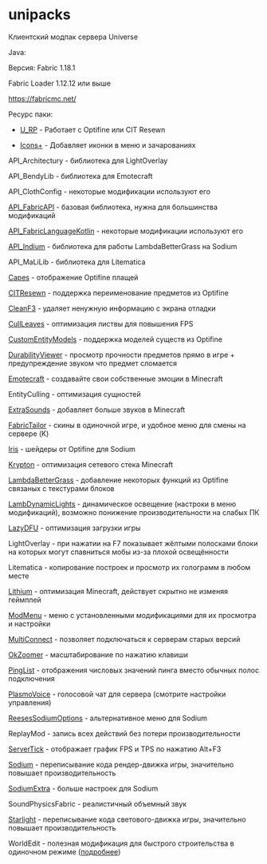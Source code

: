 # unipacks
Клиентский модпак сервера Universe

Java:

Версия: Fabric 1.18.1

Fabric Loader 1.12.12 или выше

https://fabricmc.net/

Ресурс паки:

- [U_RP](https://github.com/UniverseMCGit/unipacks/raw/main/Java/resourcepacks/U_RP.zip) - Работает с Optifine или CIT Resewn

- [Icons+](https://github.com/UniverseMCGit/unipacks/raw/main/Java/resourcepacks/Icons%2B.zip) - Добавляет иконки в меню и зачарованиях

API_Architectury - библиотека для LightOverlay

API_BendyLib - библиотека для Emotecraft

API_ClothConfig - некоторые модификации используют его

[API_FabricAPI](https://modrinth.com/mod/fabric-api) - базовая библиотека, нужна для большинства модификаций

[API_FabricLanguageKotlin](https://modrinth.com/mod/fabric-language-kotlin) - некоторые модификации используют его

[API_Indium](https://modrinth.com/mod/indium) - библиотека для работы LambdaBetterGrass на Sodium

API_MaLiLib - библиотека для Litematica

[Capes](https://modrinth.com/mod/capes) - отображение Optifine плащей

[CITResewn](https://modrinth.com/mod/cit-resewn) - поддержка переименование предметов из Optifine

[CleanF3](https://modrinth.com/mod/clean-f3) - удаляет ненужную информацию с экрана отладки

[CullLeaves](https://modrinth.com/mod/cull-leaves) - оптимизация листвы для повышения FPS

[CustomEntityModels](https://modrinth.com/mod/cem) - поддержка моделей существ из Optifine

[DurabilityViewer](https://modrinth.com/mod/durabilityviewer) - просмотр прочности предметов прямо в игре + предупреждение звуком что предмет сломается

[Emotecraft](https://modrinth.com/mod/emotecraft) - создавайте свои собственные эмоции в Minecraft

EntityCulling - оптимизация сущностей

[ExtraSounds](https://modrinth.com/mod/extrasounds) - добавляет больше звуков в Minecraft

[FabricTailor](https://modrinth.com/mod/fabrictailor) - скины в одиночной игре, и удобное меню для смены на сервере (K)

[Iris](https://modrinth.com/mod/iris) - шейдеры от Optifine для Sodium

[Krypton](https://modrinth.com/mod/krypton) - оптимизация сетевого стека Minecraft

[LambdaBetterGrass](https://modrinth.com/mod/lambdabettergrass) - добавление некоторых функций из Optifine связаных с текстурами блоков

[LambDynamicLights](https://modrinth.com/mod/lambdynamiclights) - динамическое освещение (настроки в меню модификаций), возможно понижение производительности на слабых ПК

[LazyDFU](https://modrinth.com/mod/lazydfu) - оптимизация загрузки игры

LightOverlay - при нажатии на F7 показывает жёлтыми полосками блоки на которых могут спавниться мобы из-за плохой освещённости

Litematica - копирование построек и просмотр их голограмм в любом месте

[Lithium](https://modrinth.com/mod/lithium) - оптимизация Minecraft, действует скрытно не изменяя геймплей

[ModMenu](https://modrinth.com/mod/modmenu) - меню с установленными модификациями для их просмотра и настройки

[MultiConnect](https://modrinth.com/mod/multiconnect) - позволяет подключаться к серверам старых версий

[OkZoomer](https://modrinth.com/mod/ok-zoomer) - масштабирование по нажатию клавиши

[PingList](https://modrinth.com/mod/pinglist) - отображения числовых значений пинга вместо обычных полос подключения

[PlasmoVoice](https://modrinth.com/mod/plasmo-voice) - голосовой чат для сервера (смотрите настройки управления)

[ReesesSodiumOptions](https://modrinth.com/mod/reeses-sodium-options) - альтернативное меню для Sodium

ReplayMod - запись всех действий без потери производительности

[ServerTick](https://modrinth.com/mod/servertick) - отображает график FPS и TPS по нажатию Alt+F3

[Sodium](https://modrinth.com/mod/sodium) - переписывание кода рендер-движка игры, значительно повышает производительность

[SodiumExtra](https://modrinth.com/mod/sodium-extra) - больше настроек для Sodium

SoundPhysicsFabric - реалистичный объемный звук

[Starlight](https://modrinth.com/mod/starlight) - переписывание кода светового-движка игры, значительно повышает производительность

WorldEdit - полезная модификация для быстрого строительства в одиночном режиме ([подробнее](https://minecraft.fandom.com/ru/wiki/WorldEdit))

